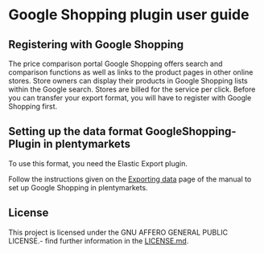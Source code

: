 
# Google Shopping plugin user guide

<div class="container-toc"></div>

## Registering with Google Shopping

The price comparison portal Google Shopping offers search and comparison functions as well as links to the product pages in other online stores. Store owners can display their products in Google Shopping lists within the Google search. Stores are billed for the service per click.
Before you can transfer your export format, you will have to register with Google Shopping first.

## Setting up the data format GoogleShopping-Plugin in plentymarkets

To use this format, you need the Elastic Export plugin.

Follow the instructions given on the [Exporting data](https://www.plentymarkets.co.uk/manual/data-exchange/exporting-data/#4) page of the manual to set up Google Shopping in plentymarkets.

## License

This project is licensed under the GNU AFFERO GENERAL PUBLIC LICENSE.- find further information in the [LICENSE.md](https://github.com/plentymarkets/plugin-elastic-export-google-shopping/blob/master/LICENSE.md).
